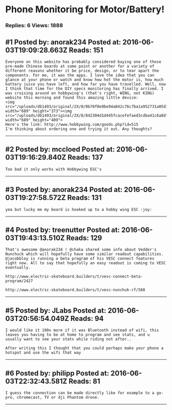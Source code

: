 # Phone Monitoring for Motor/Battery!

### Replies: 6 Views: 1888

## \#1 Posted by: anorak234 Posted at: 2016-06-03T19:09:28.663Z Reads: 151

```
Everyone on this website has probably considered buying one of those pre-made Chinese boards at some point or another for a variety of different reasons whether it be price, design, or to tear apart the components. For me, it was the apps. I love the idea that you can glance at your phone or watch and know how hot the motor is, how much battery juice you have left, and how far you have travelled. Well, now I think that time for the DIY specs monitoring has finally arrived. I was cruising around on hobbywing's (that's right, WING, not KING) website this morning and found this amazing little device: 
<img src="/uploads/db1493/original/2X/0/0b70f0e9be94a042c76c7ba1a952731a05d1b299.png" width="689" height="373"><img src="/uploads/db1493/original/2X/8/842304d1d445fcacefefaed3cdba41c6a8df5849.png" width="689" height="409">
Here's the link: http://www.hobbywing.com/goods.php?id=515 
I'm thinking about ordering one and trying it out. Any thoughts?
```

---
## \#2 Posted by: mccloed Posted at: 2016-06-03T19:16:29.840Z Reads: 137

```
Too bad it only works with Hobbywing ESC's
```

---
## \#3 Posted by: anorak234 Posted at: 2016-06-03T19:27:58.572Z Reads: 131

```
yea but lucky me my board is hooked up to a hobby wing ESC :joy:
```

---
## \#4 Posted by: treenutter Posted at: 2016-06-03T19:43:13.510Z Reads: 129

```
That's awesome @anorak234 ! @chaka shared some info about Vedder's Nunchuck which will hopefully have some similar readout capabilities. @jacobbloy is running a beta program of his VESC connect features right now. All to say that hopefully an easy readout is coming to VESC eventually. 

http://www.electric-skateboard.builders/t/vesc-connect-beta-program/2427

http://www.electric-skateboard.builders/t/vesc-nunchuk-rf/588
```

---
## \#5 Posted by: JLabs Posted at: 2016-06-03T20:56:54.049Z Reads: 94

```
I would like it 100x more if it was Bluetooth instead of wifi, this leaves you having to be at home to program and see stats, and u usually want to see your stats while riding not after..

After writing this I thought that you could perhaps make your phone a hotspot and use the wifi that way
```

---
## \#6 Posted by: philipp Posted at: 2016-06-03T22:32:43.581Z Reads: 81

```
I guess the connection can be made directly like for example to a go-pro, chromecast, TV or dji Phantom drone.
```

---
